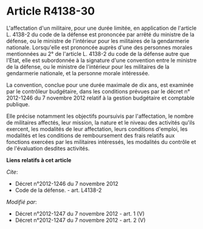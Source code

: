 # Article R4138-30

L'affectation d'un militaire, pour une durée limitée, en application de l'article L. 4138-2 du code de la défense est
prononcée par arrêté du ministre de la défense, ou le ministre de l'intérieur pour les militaires de la gendarmerie
nationale. Lorsqu'elle est prononcée auprès d'une des personnes morales mentionnées au 2° de l'article L. 4138-2 du code de
la défense autre que l'Etat, elle est subordonnée à la signature d'une convention entre le ministre de la défense, ou le
ministre de l'intérieur pour les militaires de la gendarmerie nationale, et la personne morale intéressée. 

La convention, conclue pour une durée maximale de dix ans, est examinée par      le contrôleur budgétaire, dans les
conditions prévues par le décret n° 2012-1246 du 7 novembre 2012 relatif à la gestion budgétaire et comptable publique. 

Elle précise notamment les objectifs poursuivis par l'affectation, le nombre de militaires affectés, leur mission, la nature
et le niveau des activités qu'ils exercent, les modalités de leur affectation, leurs conditions d'emploi, les modalités et
les conditions de remboursement des frais relatifs aux fonctions exercées par les militaires intéressés, les modalités du
contrôle et de l'évaluation desdites activités.

**Liens relatifs à cet article**

_Cite_:

  - Décret n°2012-1246 du 7 novembre 2012
  - Code de la défense. - art. L4138-2

_Modifié par_:

  - Décret n°2012-1247 du 7 novembre 2012 - art. 1 (V)
  - Décret n°2012-1247 du 7 novembre 2012 - art. 2 (V)
